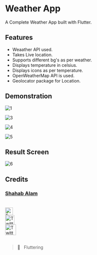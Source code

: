 # Weather App

A Complete Weather App built with Flutter.

## Features

- Weaather API used.
- Takes Live location. 
- Supports different bg's as per weather.
- Displays temperature in celsius.
- Displays icons as per temperature.
- OpenWeatherMap API is used.
- Geolocator package for Location.


## Demonstration

<!-- COMING SOON :screwdriver: :placard:	  -->

![1](https://user-images.githubusercontent.com/82330891/162586568-cad46e47-dda1-459b-a684-545b593988b6.png)

![3](https://user-images.githubusercontent.com/82330891/162586644-a1de97fe-0a0b-403c-a39e-30794c664cad.png)

![4](https://user-images.githubusercontent.com/82330891/162586645-4e377ab7-f3a7-4cd3-93d6-dcf22c7371a8.png)

![5](https://user-images.githubusercontent.com/82330891/162586649-eebbd411-c467-4d91-97b3-be7cd14c39b2.png)

## Result Screen

![6](https://user-images.githubusercontent.com/82330891/162586686-f5e3d1c7-f806-4076-980e-7ad2f6ed3e28.png)


## Credits

 ### [Shahab Alam](#) <br/><br/>

 <div class="social-icons-image">
                <a href="https://www.facebook.com/iamShahabAlam/">
                    <img src="https://www.facebook.com/images/fb_icon_325x325.png" style= "height:25px;"  alt="Facebook Icon" >
                </a>
            </div> 

 <div class="social-icons-image">
                <a href="https://github.com/IamShahabAlam">
                    <img src="https://pngimg.com/uploads/github/github_PNG69.png"  style = "height:30px" alt="Twitter Icon">
                </a>
            </div>

<div class="social-icons-image">
                <a href="https://twitter.com/IamShahabAlam">
                    <img src="https://pngimg.com/uploads/twitter/twitter_PNG3.png" style = "height:35px;" alt="Twitter Icon">
                </a>
            </div> <br/>

> :blue_heart: &nbsp; Fluttering